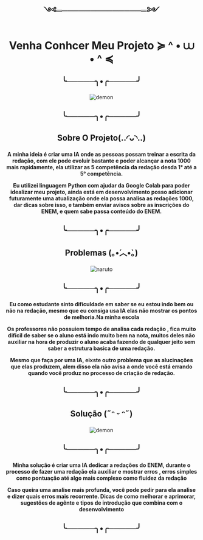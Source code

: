 ## <p align="center"> ༺═──────────────═༻</p>
# <p align="center">Venha Conhcer Meu Projeto  ≽ ^ • ⩊ • ^ ≼</p>

## <p align="center">╰─────╮•╭─────╯</p>

<p align="center">  <img src="https://github.com/YARKGRIS/REDA-O-ENEM/assets/126424972/4fc00615-5928-411c-85e8-7ff60eec97d4" alt="demon"></p>


## <p align="center">╰─────╮•╭─────╯</p>

## <p align= "center">Sobre O Projeto(..◜ᴗ◝..) </p>
**<p align="center">A minha ideia é criar uma IA onde as pessoas possam treinar a escrita da redação, com ele pode evoluir bastante e poder alcançar a nota 1000 mais rapidamente, ela utilizar as 5 competência da redação desda 1° até a 5° competência.</p>**
**<p align="center">Eu utilizei linguagem Python com ajudar da Google Colab para poder idealizar meu projeto, ainda está em desenvolvimento posso adicionar futuramente uma atualização onde ela possa analisa as redações 1000, dar dicas sobre isso, e também enviar avisos sobre as inscrições do ENEM, e quem sabe passa conteúdo do ENEM.</p>**

## <p align="center">╰─────╮•╭─────╯</p>
 
 ## <p align= "center">Problemas (｡•́︿•̀｡)</p>
 <p align="center">  <img src="https://github.com/YARKGRIS/REDA-O-ENEM/assets/126424972/b3b79521-aaa4-4b60-9536-3dd9ed91e63d" alt="naruto"></p>
 
 ## <p align="center">╰─────╮•╭─────╯</p>

**<p align="center">Eu como estudante sinto dificuldade em saber se eu estou indo bem ou não na redação, mesmo que eu consiga usa IA elas não mostrar os pontos de melhoria.Na minha escola</p>**
**<p align="center"> Os professores não possuiem tempo de analisa cada redação , fica muito dificil de saber se o aluno está indo muito bem na nota, muitos deles não auxiliar na hora de produzir o aluno acaba fazendo de qualquer jeito sem saber a estrutura basica de uma redação.</p>**
**<p align="center"> Mesmo que faça por uma IA, eixste outro problema que as alucinações que elas produzem, alem disso ela não avisa a onde você está errando quando você produz no processo de criação de redação. </p>**
## <p align="center">╰─────╮•╭─────╯</p>

## <p align= "center">Solução (˶ᵔ ᵕ ᵔ˶) </p>

<p align="center">  <img src="https://github.com/YARKGRIS/REDA-O-ENEM/assets/126424972/a5312419-49a4-4656-8db9-3cec5852ef52" alt="demon"></p>

## <p align="center">╰─────╮•╭─────╯</p>

**<p align="center">Minha solução é criar uma IA dedicar a redações do ENEM, durante o processo de fazer uma redação ela auxiliar e mostrar erros , erros simples como pontuação até algo mais complexo como fluidez da redação</p>**
**<p align="center">Caso queira uma analise mais profunda, você pode pedir para ela analise e dizer quais erros mais recorrente. Dicas de como melhorar e aprimorar, sugestões de agênte e tipos de introdução que combina com o desenvolvimento</p>**
## <p align="center">╰─────╮•╭─────╯</p>
